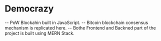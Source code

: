 # Democrazy
-- PoW Blockahin built in JavaScript.
-- Bitcoin blockchain consensus mechanism is replicated here.
-- Bothe Frontend and Backned part of the project is built using MERN Stack.
